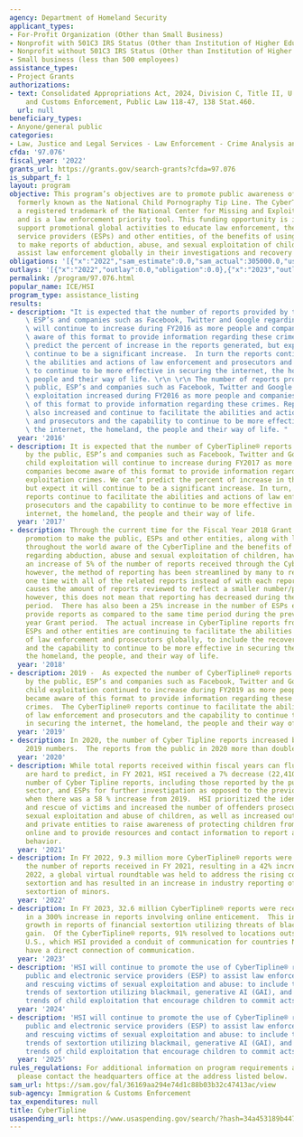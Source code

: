 ```yaml
---
agency: Department of Homeland Security
applicant_types:
- For-Profit Organization (Other than Small Business)
- Nonprofit with 501C3 IRS Status (Other than Institution of Higher Education)
- Nonprofit without 501C3 IRS Status (Other than Institution of Higher Education)
- Small business (less than 500 employees)
assistance_types:
- Project Grants
authorizations:
- text: Consolidated Appropriations Act, 2024, Division C, Title II, U.S. Immigration
    and Customs Enforcement, Public Law 118-47, 138 Stat.460.
  url: null
beneficiary_types:
- Anyone/general public
categories:
- Law, Justice and Legal Services - Law Enforcement - Crime Analysis and Data
cfda: '97.076'
fiscal_year: '2022'
grants_url: https://grants.gov/search-grants?cfda=97.076
is_subpart_f: 1
layout: program
objective: This program’s objectives are to promote public awareness of the CyberTipline®,
  formerly known as the National Child Pornography Tip Line. The CyberTipline® is
  a registered trademark of the National Center for Missing and Exploited Children
  and is a law enforcement priority tool. This funding opportunity is intended to
  support promotional global activities to educate law enforcement, the public, electronic
  service providers (ESPs) and other entities, of the benefits of using the CyberTipline®
  to make reports of abduction, abuse, and sexual exploitation of children and to
  assist law enforcement globally in their investigations and recovery of those children.
obligations: '[{"x":"2022","sam_estimate":0.0,"sam_actual":305000.0,"usa_spending_actual":305000.0},{"x":"2023","sam_estimate":0.0,"sam_actual":305000.0,"usa_spending_actual":305000.0},{"x":"2024","sam_estimate":305000.0,"sam_actual":0.0,"usa_spending_actual":303201.91}]'
outlays: '[{"x":"2022","outlay":0.0,"obligation":0.0},{"x":"2023","outlay":138627.8,"obligation":610000.0},{"x":"2024","outlay":0.0,"obligation":0.0}]'
permalink: /program/97.076.html
popular_name: ICE/HSI
program_type: assistance_listing
results:
- description: "It is expected that the number of reports provided by the public,\
    \ ESP’s and companies such as Facebook, Twitter and Google regarding child exploitation\
    \ will continue to increase during FY2016 as more people and companies become\
    \ aware of this format to provide information regarding these crimes. We can’t\
    \ predict the percent of increase in the reports generated, but expect it will\
    \ continue to be a significant increase.  In turn the reports continue to facilitate\
    \ the abilities and actions of law enforcement and prosecutors and the capability\
    \ to continue to be more effective in securing the internet, the homeland, the\
    \ people and their way of life. \r\n \r\n The number of reports provided by the\
    \ public, ESP’s and companies such as Facebook, Twitter and Google regarding child\
    \ exploitation increased during FY2016 as more people and companies became aware\
    \ of this format to provide information regarding these crimes. Reports generated\
    \ also increased and continue to facilitate the abilities and actions of law enforcement\
    \ and prosecutors and the capability to continue to be more effective in securing\
    \ the internet, the homeland, the people and their way of life. "
  year: '2016'
- description: It is expected that the number of CyberTipline® reports provided globally
    by the public, ESP’s and companies such as Facebook, Twitter and Google regarding
    child exploitation will continue to increase during FY2017 as more people and
    companies become aware of this format to provide information regarding these child
    exploitation crimes. We can’t predict the percent of increase in the reports generated,
    but expect it will continue to be a significant increase. In turn, the CyberTipline®
    reports continue to facilitate the abilities and actions of law enforcement and
    prosecutors and the capability to continue to be more effective in securing the
    internet, the homeland, the people and their way of life.
  year: '2017'
- description: Through the current time for the Fiscal Year 2018 Grant period, the
    promotion to make the public, ESPs and other entities, along with law enforcement
    throughout the world aware of the CyberTipline and the benefits of making reports
    regarding abduction, abuse and sexual exploitation of children, have provided
    an increase of 5% of the number of reports received through the CyberTipline,
    however, the method of reporting has been streamlined by many to report a suspect
    one time with all of the related reports instead of with each report separately.  This
    causes the amount of reports reviewed to reflect a smaller number/percentage,
    however, this does not mean that reporting has decreased during the current Grant
    period.  There has also been a 25% increase in the number of ESPs enrolled to
    provide reports as compared to the same time period during the previous fiscal
    year Grant period.  The actual increase in CyberTipline reports from the public,
    ESPs and other entities are continuing to facilitate the abilities and actions
    of law enforcement and prosecutors globally, to include the recovery of victims,
    and the capability to continue to be more effective in securing the internet,
    the homeland, the people, and their way of life.
  year: '2018'
- description: 2019 -  As expected the number of CyberTipline® reports provided globally
    by the public, ESP’s and companies such as Facebook, Twitter and Google regarding
    child exploitation continued to increase during FY2019 as more people and companies
    became aware of this format to provide information regarding these child exploitation
    crimes.  The CyberTipline® reports continue to facilitate the abilities and actions
    of law enforcement and prosecutors and the capability to continue to be more effective
    in securing the internet, the homeland, the people and their way of life.
  year: '2019'
- description: In 2020, the number of Cyber Tipline reports increased by 28% over
    2019 numbers.  The reports from the public in 2020 more than doubled from 2019.
  year: '2020'
- description: While total reports received within fiscal years can fluctuate and
    are hard to predict, in FY 2021, HSI received a 7% decrease (22,410,22) in the
    number of Cyber Tipline reports, including those reported by the public, private
    sector, and ESPs for further investigation as opposed to the previous year (2020)
    when there was a 58 % increase from 2019.  HSI prioritized the identification
    and rescue of victims and increased the number of offenders prosecuted for the
    sexual exploitation and abuse of children, as well as increased outreach to public
    and private entities to raise awareness of protecting children from being harmed
    online and to provide resources and contact information to report abuse of suspicious
    behavior.
  year: '2021'
- description: In FY 2022, 9.3 million more CyberTipline® reports were received than
    the number of reports received in FY 2021, resulting in a 42% increase.  In June
    2022, a global virtual roundtable was held to address the rising concerns regarding
    sextortion and has resulted in an increase in industry reporting of financial
    sextortion of minors.
  year: '2022'
- description: In FY 2023, 32.6 million CyberTipline® reports were received, resulting
    in a 300% increase in reports involving online enticement.  This included exponential
    growth in reports of financial sextortion utilizing threats of blackmail for financial
    gain.  Of the CyberTipline® reports, 91% resolved to locations outside of the
    U.S., which HSI provided a conduit of communication for countries NCMEC does not
    have a direct connection of communication.
  year: '2023'
- description: 'HSI will continue to promote the use of CyberTipline® reports by the
    public and electronic service providers (ESP) to assist law enforcement in identifying
    and rescuing victims of sexual exploitation and abuse: to include the increased
    trends of sextortion utilizing blackmail, generative AI (GAI), and the newest
    trends of child exploitation that encourage children to commit acts of self-harm.'
  year: '2024'
- description: 'HSI will continue to promote the use of CyberTipline® reports by the
    public and electronic service providers (ESP) to assist law enforcement in identifying
    and rescuing victims of sexual exploitation and abuse: to include the increased
    trends of sextortion utilizing blackmail, generative AI (GAI), and the newest
    trends of child exploitation that encourage children to commit acts of self-harm.'
  year: '2025'
rules_regulations: For additional information on program requirements and guidance,
  please contact the headquarters office at the address listed below.
sam_url: https://sam.gov/fal/36169aa294e74d1c88b03b32c47413ac/view
sub-agency: Immigration & Customs Enforcement
tax_expenditures: null
title: CyberTipline
usaspending_url: https://www.usaspending.gov/search/?hash=34a453189b447ad5e190fa17968500f6
---
```

